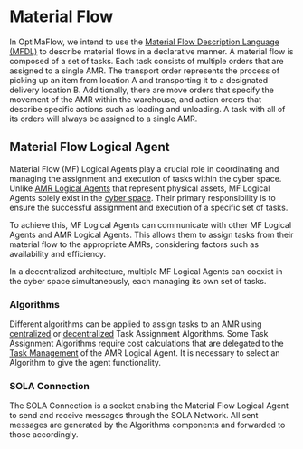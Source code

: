 # Material Flow

In OptiMaFlow, we intend to use the [Material Flow Description Language (MFDL)](https://git.openlogisticsfoundation.org/silicon-economy/libraries/mfdl) to describe material flows in a declarative manner.
A material flow is composed of a set of tasks. 
Each task consists of multiple orders that are assigned to a single AMR.
The transport order represents the process of picking up an item from location A and transporting it to a designated delivery location B.
Additionally, there are move orders that specify the movement of the AMR within the warehouse, and action orders that describe specific actions such as loading and unloading.
A task with all of its orders will always be assigned to a single AMR. 

## Material Flow Logical Agent

Material Flow (MF) Logical Agents play a crucial role in coordinating and managing the assignment and execution of tasks within the cyber space.
Unlike [AMR Logical Agents](./amr.md#amr-logical-agent) that represent physical assets, MF Logical Agents solely exist in the [cyber space](../introduction.md#intralogistics). 
Their primary responsibility is to ensure the successful assignment and execution of a specific set of tasks.

To achieve this, MF Logical Agents can communicate with other MF Logical Agents and AMR Logical Agents. 
This allows them to assign tasks from their material flow to the appropriate AMRs, considering factors such as availability and efficiency.

In a decentralized architecture, multiple MF Logical Agents can coexist in the cyber space simultaneously, each managing its own set of tasks. 


### Algorithms

Different algorithms can be applied to assign tasks to an AMR using [centralized](../task_assignment/centralized.md) or [decentralized](../task_assignment/decentralized.md) Task Assignment Algorithms.
Some Task Assignment Algorithms require cost calculations that are delegated to the [Task Management](./amr.md#algorithms-and-task-management) of the AMR Logical Agent.
It is necessary to select an Algorithm to give the agent functionality. 


### SOLA Connection

The SOLA Connection is a socket enabling the Material Flow Logical Agent to send and receive messages through the SOLA Network.
All sent messages are generated by the Algorithms components and forwarded to those accordingly.
